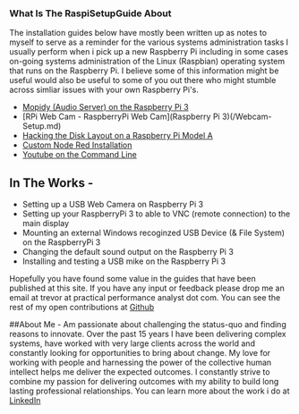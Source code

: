 
### What Is The RaspiSetupGuide About 
The installation guides below have mostly been written up as notes to myself to serve as a reminder for the various systems administration tasks I usually perform when i pick up a new Raspberry Pi including in some cases on-going systems administration of the Linux (Raspbian) operating system that runs on the Raspberry Pi. I believe some of this information might be useful would also be useful to some of you out there who might stumble across simliar issues with your own Raspberry Pi's. 

* [Mopidy (Audio Server) on the Raspberry Pi 3](/Mopidy-Audio-Setup.md)
* [RPi Web Cam - RaspberryPi Web Cam](Raspberry Pi 3)(/Webcam-Setup.md)
* [Hacking the Disk Layout on a Raspberry Pi Model A](/Custom-Disk-Prep.md)
* [Custom Node Red Installation](/Node-Red-Setup.md) 
* [Youtube on the Command Line](/Youtube-On-CommandLine.md)

## In The Works - 
* Setting up a USB Web Camera on Raspberry Pi 3
* Setting up your RaspberryPi 3 to able to VNC (remote connection) to the main display
* Mounting an external Windows recoginzed USB Device (& File System) on the RaspberryPi 3
* Changing the default sound output on the Raspberry Pi 3
* Installing and testing a USB mike on the Raspberry Pi 3

Hopefully you have found some value in the guides that have been published at this site. If you have any input or feedback please drop me an email at trevor at practical performance analyst dot com. You can see the rest of my open contributions at [Github](https://github.com/tangowhisky37)

##About Me - 
Am passionate about challenging the status-quo and finding reasons to innovate. Over the past 15 years I have been delivering complex systems, have worked with very large clients across the world and constantly looking for opportunities to bring about change. My love for working with people and harnessing the power of the collective human intellect helps me deliver the expected outcomes. I constantly strive to combine my passion for delivering outcomes with my ability to build long lasting professional relationships. You can learn more about the work i do at [LinkedIn](https://au.linkedin.com/in/trevorwarren)
